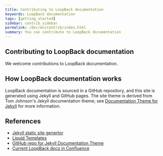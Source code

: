 ```yaml
---
title: Contributing to LoopBack documentation
keywords: LoopBack documentation
tags: [getting_started]
sidebar: contrib_sidebar
permalink: /doc/en/contrib/index.html
summary: You can contribute to LoopBack documentation
---
```


## Contributing to LoopBack documentation

We welcome contributions to LoopBack documentation.

## How LoopBack documentation works

LoopBack documentation is sourced in a GitHub repository, and this site is
generated using Jekyll and GitHub pages.  The site theme is derived from
Tom Johnson's Jekyll documentation theme; see [Documentation Theme for Jekyll](http://idratherbewriting.com/documentation-theme-jekyll/) for more information.

## References

- [Jekyll static site genertor](https://jekyllrb.com/)
- [Liquid Templates](https://shopify.github.io/liquid/)
- [GitHub repo for Jekyll Documentation Theme](https://github.com/tomjohnson1492/documentation-theme-jekyll)
- [Current LoopBack docs in Confluence](http://docs.strongloop.com)
